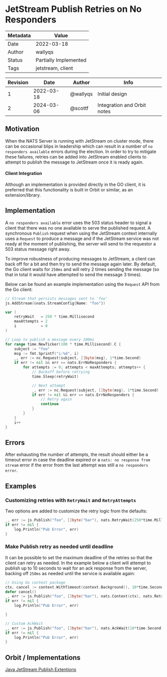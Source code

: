 # JetStream Publish Retries on No Responders

| Metadata | Value                     |
|----------|---------------------------|
| Date     | 2022-03-18                |
| Author   | wallyqs                   |
| Status   | Partially Implemented     |
| Tags     | jetstream, client         |

| Revision | Date       | Author   | Info                        |
|----------|------------|----------|-----------------------------|
| 1        | 2022-03-18 | @wallyqs | Initial design              |
| 2        | 2024-03-06 | @scottf  | Integration and Orbit notes |

## Motivation

When the NATS Server is running with JetStream on cluster mode, there
can be occasional blips in leadership which can result in a number
of `no responders available` errors during the election.  In order to
try to mitigate these failures, retries can be added into JetStream
enabled clients to attempt to publish the message to JetStream once it
is ready again.

#### Client Integration

Although an implementation is provided directly in the GO client, it is preferred that this functionality is built in Orbit or similar, as an extension/library.

## Implementation

A `no responders available` error uses the 503 status header to signal
a client that there was no one available to serve the published
request.  A synchronous `Publish` request when using the JetStream
context internally uses a `Request` to produce a message and if the
JetStream service was not ready at the moment of publishing, the
server will send to the requestor a 503 status message right away.

To improve robustness of producing messages to JetStream, a client can
back off for a bit and then try to send the message again later.
By default, the Go client waits for `250ms` and will retry 2 times
sending the message (so that in total it would have attempted to send
the message 3 times).

Below can be found an example implementation using the `Request` API 
from the Go client:
	
```go
// Stream that persists messages sent to 'foo'
js.AddStream(&nats.StreamConfig{Name: "foo"})

var (
	retryWait   = 250 * time.Millisecond
	maxAttempts = 2
	i           = 0
)

// Loop to publish a message every 100ms
for range time.NewTicker(100 * time.Millisecond).C {
	subject := "foo"
	msg := fmt.Sprintf("i:%d", i)
	_, err := nc.Request(subject, []byte(msg), 1*time.Second)
	if err != nil && err == nats.ErrNoResponders {
		for attempts := 0; attempts < maxAttempts; attempts++ {
			// Backoff before retrying
			time.Sleep(retryWait)

			// Next attempt
			_, err := nc.Request(subject, []byte(msg), 1*time.Second)
			if err != nil && err == nats.ErrNoResponders {
				// Retry again
				continue
			}
		}
	}
	i++
}
```

## Errors

After exhausting the number of attempts, the result should either be a timeout error 
in case the deadline expired or a `nats: no response from stream` error
if the error from the last attempt was still a `no responders error`.

## Examples

### Customizing retries with `RetryWait` and `RetryAttempts`

Two options are added to customize the retry logic from the defaults:

```go
_, err := js.Publish("foo", []byte("bar"), nats.RetryWait(250*time.Millisecond), nats.RetryAttempts(10))
if err != nil {
	log.Println("Pub Error", err)
}
```

### Make Publish retry as needed until deadline

It can be possible to set the maximum deadline of the retries so that the client can retry as needed.
In the example below a client will attempt to publish up to 10 seconds to wait for an ack response
from the server, backing off `250ms` as needed until the service is available again:

```go
// Using Go context package
ctx, cancel := context.WithTimeout(context.Background(), 10*time.Second)
defer cancel()
_, err := js.Publish("foo", []byte("bar"), nats.Context(ctx), nats.RetryWait(250*time.Millisecond), nats.RetryAttempts(-1))
if err != nil {
	log.Println("Pub Error", err)

}

// Custom AckWait
_, err := js.Publish("foo", []byte("bar"), nats.AckWait(10*time.Second), nats.RetryWait(250*time.Millisecond), nats.RetryAttempts(-1))
if err != nil {
	log.Println("Pub Error", err)
}
```

## Orbit / Implementations

[Java JetStream Publish Extentions](https://github.com/synadia-io/orbit.java/tree/main/js-publish-extensions)